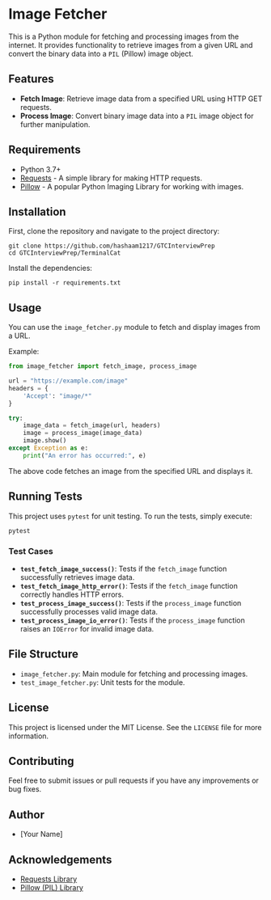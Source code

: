 # Image Fetcher

This is a Python module for fetching and processing images from the internet. It provides functionality to retrieve images from a given URL and convert the binary data into a `PIL` (Pillow) image object.

## Features

- **Fetch Image**: Retrieve image data from a specified URL using HTTP GET requests.
- **Process Image**: Convert binary image data into a `PIL` image object for further manipulation.

## Requirements

- Python 3.7+
- [Requests](https://docs.python-requests.org/en/master/) - A simple library for making HTTP requests.
- [Pillow](https://pillow.readthedocs.io/en/stable/) - A popular Python Imaging Library for working with images.

## Installation

First, clone the repository and navigate to the project directory:

```
git clone https://github.com/hashaam1217/GTCInterviewPrep
cd GTCInterviewPrep/TerminalCat
```

Install the dependencies:

```
pip install -r requirements.txt
```

## Usage

You can use the `image_fetcher.py` module to fetch and display images from a URL.

Example:

```python
from image_fetcher import fetch_image, process_image

url = "https://example.com/image"
headers = {
    'Accept': "image/*"
}

try:
    image_data = fetch_image(url, headers)
    image = process_image(image_data)
    image.show()
except Exception as e:
    print("An error has occurred:", e)
```

The above code fetches an image from the specified URL and displays it.

## Running Tests

This project uses `pytest` for unit testing. To run the tests, simply execute:

```
pytest
```

### Test Cases
- **`test_fetch_image_success()`**: Tests if the `fetch_image` function successfully retrieves image data.
- **`test_fetch_image_http_error()`**: Tests if the `fetch_image` function correctly handles HTTP errors.
- **`test_process_image_success()`**: Tests if the `process_image` function successfully processes valid image data.
- **`test_process_image_io_error()`**: Tests if the `process_image` function raises an `IOError` for invalid image data.

## File Structure

- `image_fetcher.py`: Main module for fetching and processing images.
- `test_image_fetcher.py`: Unit tests for the module.

## License

This project is licensed under the MIT License. See the `LICENSE` file for more information.

## Contributing

Feel free to submit issues or pull requests if you have any improvements or bug fixes.

## Author

- [Your Name]

## Acknowledgements

- [Requests Library](https://docs.python-requests.org/en/master/)
- [Pillow (PIL) Library](https://pillow.readthedocs.io/en/stable/)
